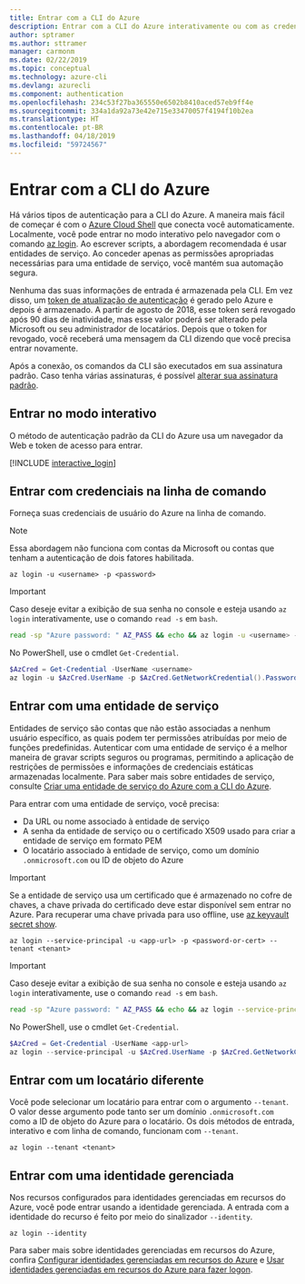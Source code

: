 ```yaml
---
title: Entrar com a CLI do Azure
description: Entrar com a CLI do Azure interativamente ou com as credenciais locais
author: sptramer
ms.author: sttramer
manager: carmonm
ms.date: 02/22/2019
ms.topic: conceptual
ms.technology: azure-cli
ms.devlang: azurecli
ms.component: authentication
ms.openlocfilehash: 234c53f27ba365550e6502b8410aced57eb9ff4e
ms.sourcegitcommit: 334a1da92a73e42e715e33470057f4194f10b2ea
ms.translationtype: HT
ms.contentlocale: pt-BR
ms.lasthandoff: 04/18/2019
ms.locfileid: "59724567"
---
```

# <a name="sign-in-with-azure-cli"></a>Entrar com a CLI do Azure 

Há vários tipos de autenticação para a CLI do Azure. A maneira mais fácil de começar é com o [Azure Cloud Shell](/azure/cloud-shell/overview) que conecta você automaticamente.
Localmente, você pode entrar no modo interativo pelo navegador com o comando [az login](/cli/azure/reference-index#az-login). Ao escrever scripts, a abordagem recomendada é usar entidades de serviço. Ao conceder apenas as permissões apropriadas necessárias para uma entidade de serviço, você mantém sua automação segura.

Nenhuma das suas informações de entrada é armazenada pela CLI. Em vez disso, um [token de atualização de autenticação](https://docs.microsoft.com/en-us/azure/active-directory/develop/v1-id-and-access-tokens#refresh-tokens) é gerado pelo Azure e depois é armazenado. A partir de agosto de 2018, esse token será revogado após 90 dias de inatividade, mas esse valor poderá ser alterado pela Microsoft ou seu administrador de locatários. Depois que o token for revogado, você receberá uma mensagem da CLI dizendo que você precisa entrar novamente.

Após a conexão, os comandos da CLI são executados em sua assinatura padrão. Caso tenha várias assinaturas, é possível [alterar sua assinatura padrão](manage-azure-subscriptions-azure-cli.md).

## <a name="sign-in-interactively"></a>Entrar no modo interativo

O método de autenticação padrão da CLI do Azure usa um navegador da Web e token de acesso para entrar.

[!INCLUDE [interactive_login](includes/interactive-login.md)]

## <a name="sign-in-with-credentials-on-the-command-line"></a>Entrar com credenciais na linha de comando

Forneça suas credenciais de usuário do Azure na linha de comando.

> [!Note]
> Essa abordagem não funciona com contas da Microsoft ou contas que tenham a autenticação de dois fatores habilitada.

```azurecli-interactive
az login -u <username> -p <password>
```

> [!IMPORTANT]
> Caso deseje evitar a exibição de sua senha no console e esteja usando `az login` interativamente, use o comando `read -s` em `bash`.
>
> ```bash
> read -sp "Azure password: " AZ_PASS && echo && az login -u <username> -p $AZ_PASS
> ```
>
> No PowerShell, use o cmdlet `Get-Credential`.
>
> ```powershell
> $AzCred = Get-Credential -UserName <username>
> az login -u $AzCred.UserName -p $AzCred.GetNetworkCredential().Password
> ```

## <a name="sign-in-with-a-service-principal"></a>Entrar com uma entidade de serviço

Entidades de serviço são contas que não estão associadas a nenhum usuário específico, as quais podem ter permissões atribuídas por meio de funções predefinidas. Autenticar com uma entidade de serviço é a melhor maneira de gravar scripts seguros ou programas, permitindo a aplicação de restrições de permissões e informações de credenciais estáticas armazenadas localmente. Para saber mais sobre entidades de serviço, consulte [Criar uma entidade de serviço do Azure com a CLI do Azure](create-an-azure-service-principal-azure-cli.md).

Para entrar com uma entidade de serviço, você precisa:

* Da URL ou nome associado à entidade de serviço
* A senha da entidade de serviço ou o certificado X509 usado para criar a entidade de serviço em formato PEM
* O locatário associado à entidade de serviço, como um domínio `.onmicrosoft.com` ou ID de objeto do Azure

> [!IMPORTANT]
>
> Se a entidade de serviço usa um certificado que é armazenado no cofre de chaves, a chave privada do certificado deve estar disponível sem entrar no Azure. Para recuperar uma chave privada para uso offline, use [az keyvault secret show](/cli/azure/keyvault/secret).

```azurecli-interactive
az login --service-principal -u <app-url> -p <password-or-cert> --tenant <tenant>
```

> [!IMPORTANT]
> Caso deseje evitar a exibição de sua senha no console e esteja usando `az login` interativamente, use o comando `read -s` em `bash`.
>
> ```bash
> read -sp "Azure password: " AZ_PASS && echo && az login --service-principal -u <app-url> -p $AZ_PASS --tenant <tenant>
> ```
>
> No PowerShell, use o cmdlet `Get-Credential`.
>
> ```powershell
> $AzCred = Get-Credential -UserName <app-url>
> az login --service-principal -u $AzCred.UserName -p $AzCred.GetNetworkCredential().Password --tenant <tenant>
> ```

## <a name="sign-in-with-a-different-tenant"></a>Entrar com um locatário diferente

Você pode selecionar um locatário para entrar com o argumento `--tenant`. O valor desse argumento pode tanto ser um domínio `.onmicrosoft.com` como a ID de objeto do Azure para o locatário. Os dois métodos de entrada, interativo e com linha de comando, funcionam com `--tenant`.

```azurecli-interactive
az login --tenant <tenant>
```

## <a name="sign-in-with-a-managed-identity"></a>Entrar com uma identidade gerenciada

Nos recursos configurados para identidades gerenciadas em recursos do Azure, você pode entrar usando a identidade gerenciada. A entrada com a identidade do recurso é feito por meio do sinalizador `--identity`.

```azurecli-interactive
az login --identity
```

Para saber mais sobre identidades gerenciadas em recursos do Azure, confira [Configurar identidades gerenciadas em recursos do Azure](https://docs.microsoft.com/en-us/azure/active-directory/managed-identities-azure-resources/qs-configure-cli-windows-vm) e [Usar identidades gerenciadas em recursos do Azure para fazer logon](https://docs.microsoft.com/en-us/azure/active-directory/managed-identities-azure-resources/how-to-use-vm-sign-in).
